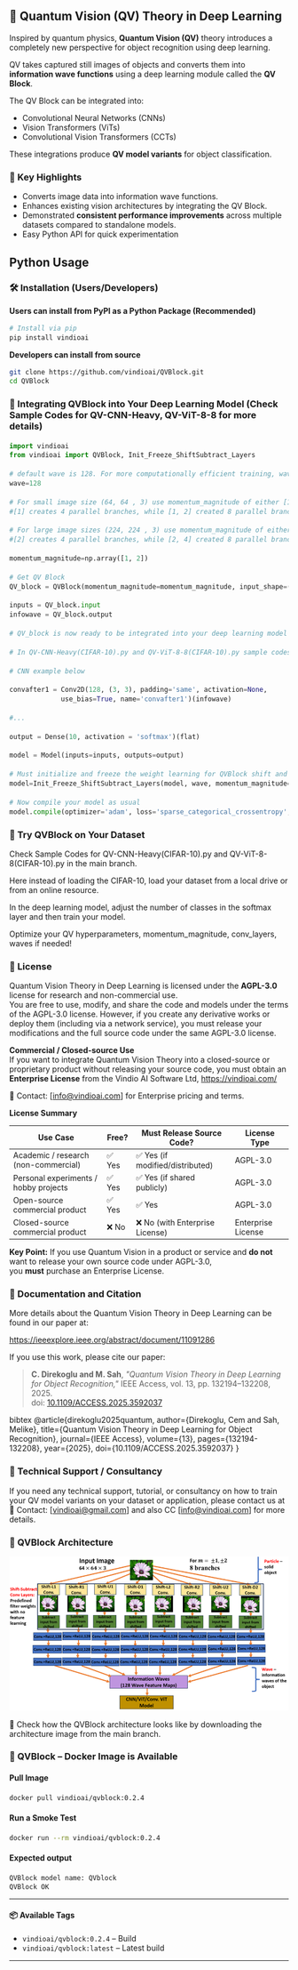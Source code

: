 ## 📖 Quantum Vision (QV) Theory in Deep Learning

Inspired by quantum physics, **Quantum Vision (QV)** theory introduces a completely new perspective for object recognition using deep learning.  

QV takes captured still images of objects and converts them into **information wave functions** using a deep learning module called the **QV Block**.  

The QV Block can be integrated into:
- Convolutional Neural Networks (CNNs)
- Vision Transformers (ViTs)
- Convolutional Vision Transformers (CCTs)

These integrations produce **QV model variants** for object classification.

### 🔬 Key Highlights
- Converts image data into information wave functions.
- Enhances existing vision architectures by integrating the QV Block.
- Demonstrated **consistent performance improvements** across multiple datasets compared to standalone models.
- Easy Python API for quick experimentation

## Python Usage

### 🛠️ Installation (Users/Developers)
**Users can install from PyPI as a Python Package (Recommended)** 
```bash
# Install via pip 
pip install vindioai
```

**Developers can install from source** 
```bash
git clone https://github.com/vindioai/QVBlock.git
cd QVBlock
```

### 🚀 Integrating QVBlock into Your Deep Learning Model (Check Sample Codes for QV-CNN-Heavy, QV-ViT-8-8 for more details)

```python
import vindioai
from vindioai import QVBlock, Init_Freeze_ShiftSubtract_Layers

# default wave is 128. For more computationally efficient training, wave values can be reduced to 64, 32, 16, 8
wave=128

# For small image size (64, 64 , 3) use momentum_magnitude of either [1] or [1, 2].
#[1] creates 4 parallel branches, while [1, 2] created 8 parallel branches

# For large image sizes (224, 224 , 3) use momentum_magnitude of either [2] or [2, 4]
#[2] creates 4 parallel branches, while [2, 4] created 8 parallel branches

momentum_magnitude=np.array([1, 2])

# Get QV Block
QV_block = QVBlock(momentum_magnitude=momentum_magnitude, input_shape=(64, 64, 3), conv_layers=3, waves=wave)

inputs = QV_block.input
infowave = QV_block.output

# QV_block is now ready to be integrated into your deep learning model

# In QV-CNN-Heavy(CIFAR-10).py and QV-ViT-8-8(CIFAR-10).py sample codes, you can see how QV INFORMATION WAVES can be feed to your deep learning model

# CNN example below

convafter1 = Conv2D(128, (3, 3), padding='same', activation=None,
             use_bias=True, name='convafter1')(infowave)

#...

output = Dense(10, activation = 'softmax')(flat)

model = Model(inputs=inputs, outputs=output)

# Must initialize and freeze the weight learning for QVBlock shift and subtract conv layers
model=Init_Freeze_ShiftSubtract_Layers(model, wave, momentum_magnitude=momentum_magnitude)

# Now compile your model as usual
model.compile(optimizer='adam', loss='sparse_categorical_crossentropy', metrics=['accuracy'])

```

### 🚀 Try QVBlock on Your Dataset 

Check Sample Codes for QV-CNN-Heavy(CIFAR-10).py and QV-ViT-8-8(CIFAR-10).py in the main branch.

Here instead of loading the CIFAR-10, load your dataset from a local drive or from an online resource.

In the deep learning model, adjust the number of classes in the softmax layer and then train your model.

Optimize your QV hyperparameters, momentum_magnitude, conv_layers, waves if needed! 


### 📜 License

Quantum Vision Theory in Deep Learning is licensed under the **AGPL-3.0** license for research and non-commercial use.  
You are free to use, modify, and share the code and models under the terms of the AGPL-3.0 license.
However, if you create any derivative works or deploy them (including via a network service), you must release your modifications and the full source code under the same AGPL-3.0 license.

**Commercial / Closed-source Use**  
If you want to integrate Quantum Vision Theory into a closed-source or proprietary product without releasing your source code, you must obtain an **Enterprise License** from the Vindio AI Software Ltd, https://vindioai.com/ 

📩 Contact: [info@vindioai.com] for Enterprise pricing and terms.

**License Summary**

| Use Case                                   | Free? | Must Release Source Code? | License Type           |
|--------------------------------------------|-------|---------------------------|------------------------|
| Academic / research (non-commercial)       | ✅ Yes | ✅ Yes (if modified/distributed) | AGPL-3.0               |
| Personal experiments / hobby projects      | ✅ Yes | ✅ Yes (if shared publicly) | AGPL-3.0               |
| Open-source commercial product             | ✅ Yes | ✅ Yes                     | AGPL-3.0               |
| Closed-source commercial product           | ❌ No  | ❌ No (with Enterprise License) | Enterprise License     |

**Key Point:** If you use Quantum Vision in a product or service and **do not** want to release your own source code under AGPL-3.0,  
you **must** purchase an Enterprise License.

### 📄 Documentation and Citation

More details about the Quantum Vision Theory in Deep Learning can be found in our paper at:

https://ieeexplore.ieee.org/abstract/document/11091286

If you use this work, please cite our paper:

> **C. Direkoglu and M. Sah**, *"Quantum Vision Theory in Deep Learning for Object Recognition,"* IEEE Access, vol. 13, pp. 132194–132208, 2025.  
> doi: [10.1109/ACCESS.2025.3592037](https://doi.org/10.1109/ACCESS.2025.3592037)

bibtex
@article{direkoglu2025quantum,
  author={Direkoglu, Cem and Sah, Melike},
  title={Quantum Vision Theory in Deep Learning for Object Recognition},
  journal={IEEE Access},
  volume={13},
  pages={132194-132208},
  year={2025},
  doi={10.1109/ACCESS.2025.3592037}
}


### 📄 Technical Support / Consultancy
If you need any technical support, tutorial, or consultancy on how to train your QV model variants on your dataset or application, please contact us at
📩 Contact: [vindioai@gmail.com] and also CC [info@vindioai.com] for more details.


### 🔬 QVBlock Architecture
![Alt text](QVBlock.png)


🔬 Check how the QVBlock architecture looks like by downloading the architecture image from the main branch.


### 📖 QVBlock – Docker Image is Available

#### Pull Image
```bash
docker pull vindioai/qvblock:0.2.4
```

#### Run a Smoke Test
```bash
docker run --rm vindioai/qvblock:0.2.4
```

#### Expected output
```
QVBlock model name: QVblock
QVBlock OK
```


---

#### 📦 Available Tags
- `vindioai/qvblock:0.2.4` –  Build  
- `vindioai/qvblock:latest` – Latest build   

---



